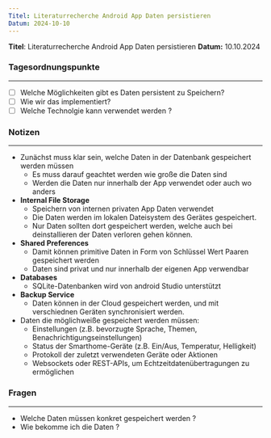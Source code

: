 ```yaml
---
Titel: Literaturrecherche Android App Daten persistieren
Datum: 2024-10-10
---
```

**Titel**: Literaturrecherche Android App Daten persistieren
**Datum:** 10.10.2024
### Tagesordnungspunkte
---
- [ ] Welche Möglichkeiten gibt es Daten persistent zu Speichern?
- [ ] Wie wir das implementiert?
- [ ] Welche Technolgie kann verwendet werden ? 
### Notizen
___
- Zunächst muss klar sein, welche Daten in der Datenbank gespeichert werden müssen
	- Es muss darauf geachtet werden wie große die Daten sind
	- Werden die Daten nur innerhalb der App verwendet oder auch wo anders
- **Internal File Storage**
	- Speichern von internen privaten App Daten verwendet
	- Die Daten werden im lokalen Dateisystem des Gerätes gespeichert.
	- Nur Daten sollten dort gespeichert werden, welche auch bei deinstallieren der Daten verloren gehen können. 
- **Shared Preferences**
	- Damit können primitive Daten in Form von Schlüssel Wert Paaren gespeichert werden 
	- Daten sind privat und nur innerhalb der eigenen App verwendbar
- **Databases**
	- SQLite-Datenbanken wird von android Studio unterstützt
- **Backup Service**
	- Daten können in der Cloud gespeichert werden, und mit verschiednen Geräten synchronisiert werden.
- Daten die möglichweiße gespeichert werden müssen: 
	- Einstellungen (z.B. bevorzugte Sprache, Themen, Benachrichtigungseinstellungen)
	- Status der Smarthome-Geräte (z.B. Ein/Aus, Temperatur, Helligkeit)
	- Protokoll der zuletzt verwendeten Geräte oder Aktionen
	- Websockets oder REST-APIs, um Echtzeitdatenübertragungen zu ermöglichen
### Fragen
___
- Welche Daten müssen konkret gespeichert werden ?
- Wie bekomme ich die Daten ?



